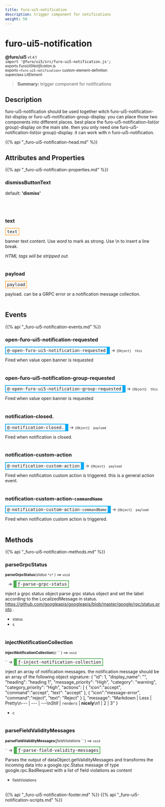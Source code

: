 ```yaml
---
title: furo-ui5-notification
description: trigger component for notifications
weight: 50
---
```


# furo-ui5-notification
**@furo/ui5** <small>v1.4.1</small>
<br>`import '@furo/ui5/src/furo-ui5-notification.js';`<small>
<br>exports *FuroUi5Notification* js
<br>exports `<furo-ui5-notification>` custom-element-definition
<br>superclass *LitElement*</small>

> **Summary:** trigger component for notifications

## Description

furo-ui5-notification should be used together witch furo-ui5-notification-list-display or furo-ui5-notification-group-display. you can place those two components into different places.
best place the furo-ui5-notification-list(or group)-display on the main site. then you only need one furo-ui5-notification-list(or group)-display. it can work with n furo-ui5-notification.

{{% api "_furo-ui5-notification-head.md" %}}

## Attributes and Properties
{{% api "_furo-ui5-notification-properties.md" %}}










### **dismissButtonText**
default: **&#39;dismiss&#39;**</small>


<br><br>

### **text**

<span  style="border-width:2px; border-style: solid;border-color:  rgb(255, 182, 91);font-family:monospace; padding:2px 4px;">text</span>
</small>

banner text content. Use *word* to mark as strong. Use \n to insert a line break.

*HTML tags will be stripped out.*
<br><br>

### **payload**

<span  style="border-width:2px; border-style: solid;border-color:  rgb(255, 182, 91);font-family:monospace; padding:2px 4px;">payload</span>
</small>

payload. can be a GRPC error or a notification message collection.
<br><br>

## Events
{{% api "_furo-ui5-notification-events.md" %}}

### **open-furo-ui5-notification-requested**
<span  style="border-width:2px 10px 2px 2px; border-style: solid;border-color:  rgb(2, 168, 244);font-family:monospace; padding:2px 4px;">@-open-furo-ui5-notification-requested</span>
→ <small>`{Object}  this`</small>

 Fired when value open banner is requested
<br><br>
### **open-furo-ui5-notification-group-requested**
<span  style="border-width:2px 10px 2px 2px; border-style: solid;border-color:  rgb(2, 168, 244);font-family:monospace; padding:2px 4px;">@-open-furo-ui5-notification-group-requested</span>
→ <small>`{Object}  this`</small>

 Fired when value open banner is requested
<br><br>
### **notification-closed.**
<span  style="border-width:2px 10px 2px 2px; border-style: solid;border-color:  rgb(2, 168, 244);font-family:monospace; padding:2px 4px;">@-notification-closed.</span>
→ <small>`{Object}  payload`</small>

 Fired when notification is closed.
<br><br>
### **notification-custom-action**
<span  style="border-width:2px 10px 2px 2px; border-style: solid;border-color:  rgb(2, 168, 244);font-family:monospace; padding:2px 4px;">@-notification-custom-action</span>
→ <small>`{Object}  payload`</small>

 Fired when notification custom action is triggered. this is a general action event.
<br><br>
### **notification-custom-action-`commandName`**
<span  style="border-width:2px 10px 2px 2px; border-style: solid;border-color:  rgb(2, 168, 244);font-family:monospace; padding:2px 4px;">@-notification-custom-action-`commandName`</span>
→ <small>`{Object}  payload`</small>

 Fired when notification custom action is triggered.
<br><br>

## Methods
{{% api "_furo-ui5-notification-methods.md" %}}






### **parseGrpcStatus**
<small>**parseGrpcStatus**(*status* `` *s* `` ) ⟹ `void`</small>

<small>`` `` </small> →
<span  style="border-width:2px 2px 2px 10px; border-style: solid;border-color:  rgb(76, 175, 80);font-family:monospace; padding:2px 4px;">ƒ-parse-grpc-status</span>

inject a grpc status object
parse grpc status object and set the label according to the LocalizedMessage in status.
https://github.com/googleapis/googleapis/blob/master/google/rpc/status.proto .

- <small>status </small>
- <small>s </small>
<br><br>

### **injectNotificationCollection**
<small>**injectNotificationCollection**(*c* `` ) ⟹ `void`</small>

<small>`` </small> →
<span  style="border-width:2px 2px 2px 10px; border-style: solid;border-color:  rgb(76, 175, 80);font-family:monospace; padding:2px 4px;">ƒ-inject-notification-collection</span>

inject an array of notification messages.
the notification message should be an array of the following object signature:
{
 "id": 1,
 "display_name": "",
 "heading": "heading 1",
 "message_priority": "High",
 "category": "warning",
 "category_priority": "High",
 "actions": [
   {
     "icon":"accept",
     "command":"accept",
     "text": "accept"
   },
   {
     "icon":"message-error",
     "command":"reject",
     "text": "Reject"
   }
 ],
 "message": "Markdown | Less | Pretty\n--- | --- | ---\n*Still* | `renders` | **nicely**\n1 | 2 | 3"
}

- <small>c </small>
<br><br>

### **parseFieldValidityMessages**
<small>**parseFieldValidityMessages**(*fieldViolations* `` ) ⟹ `void`</small>

<small>`` </small> →
<span  style="border-width:2px 2px 2px 10px; border-style: solid;border-color:  rgb(76, 175, 80);font-family:monospace; padding:2px 4px;">ƒ-parse-field-validity-messages</span>

Parses the output of dataObject.getValidityMessages and
transforms the incoming data into a google.rpc.Status message of type google.rpc.BadRequest with
a list of field violations as content

- <small>fieldViolations </small>
<br><br>








{{% api "_furo-ui5-notification-footer.md" %}}
{{% api "_furo-ui5-notification-scripts.md" %}}
